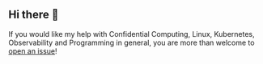 ## Hi there 👋

If you would like my help with Confidential Computing, Linux, Kubernetes, Observability and Programming in general, you are more than welcome to [open an issue](https://github.com/eabili0/eabili0/issues/new/choose)!
